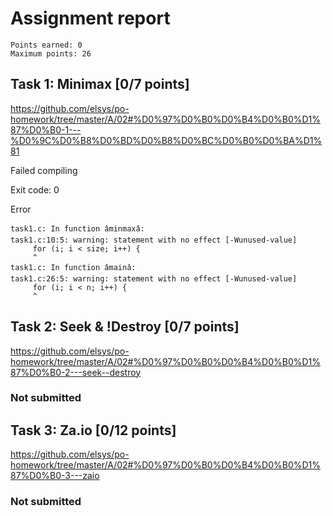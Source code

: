 # Assignment report
```
Points earned: 0
Maximum points: 26
```

## Task 1: Minimax [0/7 points]
https://github.com/elsys/po-homework/tree/master/A/02#%D0%97%D0%B0%D0%B4%D0%B0%D1%87%D0%B0-1---%D0%9C%D0%B8%D0%BD%D0%B8%D0%BC%D0%B0%D0%BA%D1%81

Failed compiling

Exit code: 0

Error
```
task1.c: In function âminmaxâ:
task1.c:10:5: warning: statement with no effect [-Wunused-value]
     for (i; i < size; i++) {
     ^
task1.c: In function âmainâ:
task1.c:26:5: warning: statement with no effect [-Wunused-value]
     for (i; i < n; i++) {
     ^

```

## Task 2: Seek & !Destroy [0/7 points]
https://github.com/elsys/po-homework/tree/master/A/02#%D0%97%D0%B0%D0%B4%D0%B0%D1%87%D0%B0-2---seek--destroy

### Not submitted

## Task 3: Za.io [0/12 points]
https://github.com/elsys/po-homework/tree/master/A/02#%D0%97%D0%B0%D0%B4%D0%B0%D1%87%D0%B0-3---zaio

### Not submitted
